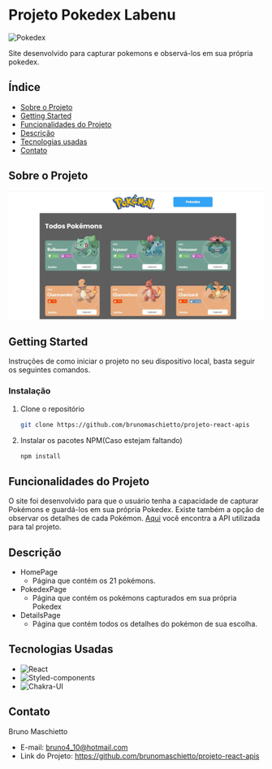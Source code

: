 # **Projeto Pokedex Labenu**
![Pokedex](https://static.wikia.nocookie.net/pokepediabr/images/3/38/Pok%C3%A9dex_Kanto.png/revision/latest?cb=20131224014121&path-prefix=pt-br)

Site desenvolvido para capturar pokemons e observá-los em sua própria pokedex.

## **Índice**
- <a href='#-sobre'>Sobre o Projeto </a>
- <a href='#-getting-started'>Getting Started </a>
- <a href='#-funcionalidades'>Funcionalidades do Projeto </a>
- <a href='#-descricao'>Descrição </a>
- <a href='#-tecnologias-utilizadas'>Tecnologias usadas </a>
- <a href='#-contato'>Contato </a>



## **Sobre o Projeto**
![FotoDoProjeto](./src/assets/imagem%20do%20projeto.jpg)

## **Getting Started**
Instruções de como iniciar o projeto no seu dispositivo local, basta seguir os seguintes comandos.

### **Instalação**
1. Clone o repositório
	```sh
	git clone https://github.com/brunomaschietto/projeto-react-apis
	```
2. Instalar os pacotes NPM(Caso estejam faltando)
	```sh
	npm install
	```

## **Funcionalidades do Projeto**
O site foi desenvolvido para que o usuário tenha a capacidade de capturar Pokémons e guardá-los em sua própria Pokedex. Existe também a opção de observar os detalhes de cada Pokémon. <a href='https://pokeapi.co/'>Aqui</a> você encontra a API utilizada para tal projeto.

## **Descrição**
- HomePage
	* Página que contém os 21 pokémons.
- PokedexPage
	* Página que contém os pokémons capturados em sua própria Pokedex
- DetailsPage
	* Página que contém todos os detalhes do pokémon de sua escolha.

## **Tecnologias Usadas**

* ![React](https://img.shields.io/badge/React-20232A?style=for-the-badge&logo=react&logoColor=61DAFB)
* ![Styled-components](https://img.shields.io/badge/style-%F0%9F%92%85%20styled--components-orange.svg?colorB=daa357&colorA=db748e)
* ![Chakra-UI](https://shields.io/badge/chakra--ui-black?logo=chakraui&style=for-the-badge%22)

## **Contato**

Bruno Maschietto
- E-mail: bruno4_10@hotmail.com
- Link do Projeto: https://github.com/brunomaschietto/projeto-react-apis

